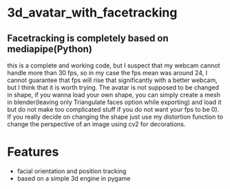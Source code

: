 # 3d_avatar_with_facetracking
## Facetracking is completely based on mediapipe(Python)
this is a complete and working code, but I suspect that my webcam cannot handle more than 30 fps, so in my case
the fps mean was around 24, I cannot guarantee that fps will rise that significantly with a better webcam, but I
think that it is worth trying. The avatar is not supposed to be changed in shape, if you wanna load your own shape,
you can simply create a mesh in blender(leaving only Triangulate faces option while exporting) and load it but do not 
make too complicated stuff if you do not want your fps to be 0). If you really decide on changing the shape just 
use my distortion function to change the perspective of an image using cv2 for decorations.

# Features
* facial orientation and position tracking
* based on a simple 3d engine in pygame
